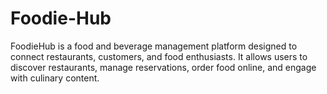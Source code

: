 # Foodie-Hub
FoodieHub is a food and beverage management platform designed to connect restaurants, customers, and food enthusiasts. It allows users to discover restaurants, manage reservations, order food online, and engage with culinary content.
